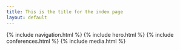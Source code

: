 ```yaml
---
title: This is the title for the index page
layout: default
---
```


{% include navigation.html %}
{% include hero.html %}
{% include conferences.html %}
{% include media.html %}
